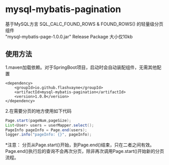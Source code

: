 # mysql-mybatis-pagination
基于MySQL方言 SQL_CALC_FOUND_ROWS & FOUND_ROWS() 的轻量级分页组件  
"mysql-mybatis-page-1.0.0.jar" Release Package 大小仅10kb
## 使用方法
1.maven加载依赖。对于SpringBoot项目，启动时会自动装配组件，无需其他配置
```pom
<dependency>
    <groupId>io.github.flashvayne</groupId>
    <artifactId>mysql-mybatis-pagination</artifactId>
    <version>1.0.0</version>
</dependency>
```
2.在需要分页的地方使用如下代码
```java
Page.start(pageNum,pageSize);
List<User> users = userMapper.select();
PageInfo pageInfo = Page.end(users);
logger.info("pageInfo: {}", pageInfo);
```
*注意：
分页从Page.start()开始，到Page.end()结束，只在二者之间有效。  
Page.end()执行后的查询不会再次分页，除非再次调用Page.start()开始新的分页流程。
